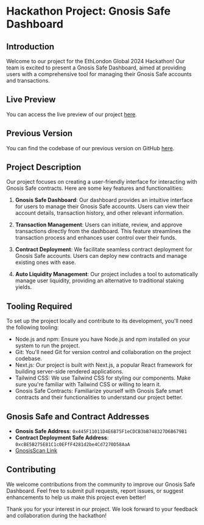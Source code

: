 # Hackathon Project: Gnosis Safe Dashboard

## Introduction
Welcome to our project for the EthLondon Global 2024 Hackathon! Our team is excited to present a Gnosis Safe Dashboard, aimed at providing users with a comprehensive tool for managing their Gnosis Safe accounts and transactions.

## Live Preview
You can access the live preview of our project [here](https://ethlondon24-nextjs.vercel.app/).

## Previous Version
You can find the codebase of our previous version on GitHub [here](https://github.com/aliutiev/ethlondon24-old).

## Project Description
Our project focuses on creating a user-friendly interface for interacting with Gnosis Safe contracts. Here are some key features and functionalities:

1. **Gnosis Safe Dashboard**: Our dashboard provides an intuitive interface for users to manage their Gnosis Safe accounts. Users can view their account details, transaction history, and other relevant information.

2. **Transaction Management**: Users can initiate, review, and approve transactions directly from the dashboard. This feature streamlines the transaction process and enhances user control over their funds.

3. **Contract Deployment**: We facilitate seamless contract deployment for Gnosis Safe accounts. Users can deploy new contracts and manage existing ones with ease.

4. **Auto Liquidity Management**: Our project includes a tool to automatically manage user liquidity, providing an alternative to traditional staking yields.

## Tooling Required
To set up the project locally and contribute to its development, you'll need the following tooling:

- Node.js and npm: Ensure you have Node.js and npm installed on your system to run the project.
- Git: You'll need Git for version control and collaboration on the project codebase.
- Next.js: Our project is built with Next.js, a popular React framework for building server-side rendered applications.
- Tailwind CSS: We use Tailwind CSS for styling our components. Make sure you're familiar with Tailwind CSS or willing to learn it.
- Gnosis Safe Contracts: Familiarize yourself with Gnosis Safe smart contracts and their functionalities to understand our project better.

## Gnosis Safe and Contract Addresses
- **Gnosis Safe Address**: `0x445F11011D4E6B75F1eCDCB3bB748327D6B679B1`
- **Contract Deployment Safe Address**: `0xcBE5B275E81C1c0EFfF4281d2be4Cd7270D58AaA`
- [GnosisScan Link](https://gnosisscan.io/address/0xcBE5B275E81C1c0EFfF4281d2be4Cd7270D58AaA)

## Contributing
We welcome contributions from the community to improve our Gnosis Safe Dashboard. Feel free to submit pull requests, report issues, or suggest enhancements to help us make this project even better!

Thank you for your interest in our project. We look forward to your feedback and collaboration during the hackathon!
